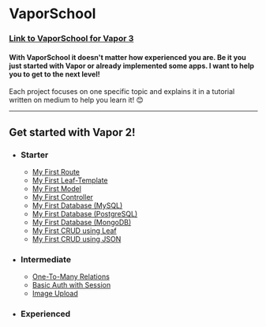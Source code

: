 # VaporSchool
### [Link to VaporSchool for Vapor 3](https://github.com/vaporberlin/vaporschool)
#### With VaporSchool it doesn't matter how experienced you are. Be it you just started with Vapor or already implemented some apps. I want to help you to get to the next level!
Each project focuses on one specific topic and explains it in a tutorial written on medium to help you learn it! 😊
___
## Get started with Vapor 2!

- ### Starter
  - [My First Route](https://github.com/vaporberlin/my-first-route/tree/vapor-2)
  - [My First Leaf-Template](https://github.com/vaporberlin/my-first-leaf-template/tree/vapor-2)
  - [My First Model](https://github.com/vaporberlin/my-first-model/tree/vapor-2)
  - [My First Controller](https://github.com/vaporberlin/my-first-controller/tree/vapor-2)
  - [My First Database (MySQL)](https://github.com/vaporberlin/my-first-database-mysql/tree/vapor-2)
  - [My First Database (PostgreSQL)](https://github.com/vaporberlin/my-first-database-postgresql/tree/vapor-2)
  - [My First Database (MongoDB)](https://github.com/vaporberlin/my-first-database-mongodb/tree/vapor-2)
  - [My First CRUD using Leaf](https://github.com/vaporberlin/my-first-crud-using-leaf/tree/vapor-2)
  - [My First CRUD using JSON](https://github.com/vaporberlin/my-first-crud-using-json/tree/vapor-2)
- ### Intermediate
  - [One-To-Many Relations](https://github.com/vaporberlin/one-to-many-relations/tree/vapor-2)
  - [Basic Auth with Session](https://github.com/vaporberlin/basic-auth-with-session/tree/vapor-2)
  - [Image Upload](https://github.com/vaporberlin/image-upload/tree/vapor-2)
- ### Experienced
